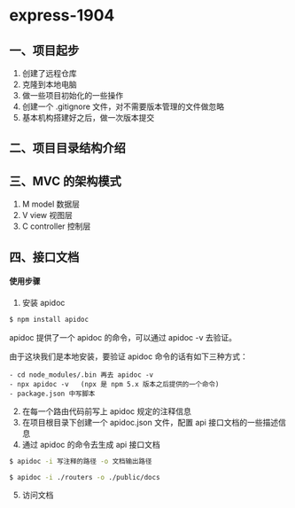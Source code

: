 # express-1904

## 一、项目起步

1. 创建了远程仓库
2. 克隆到本地电脑
3. 做一些项目初始化的一些操作
4. 创建一个 .gitignore 文件，对不需要版本管理的文件做忽略
5. 基本机构搭建好之后，做一次版本提交

## 二、项目目录结构介绍

## 三、MVC 的架构模式

1. M model 数据层
2. V view 视图层
3. C controller 控制层

## 四、接口文档

#### 使用步骤

1. 安装 apidoc

```bash
$ npm install apidoc
```

apidoc 提供了一个 apidoc 的命令，可以通过 apidoc -v 去验证。

由于这块我们是本地安装，要验证 apidoc 命令的话有如下三种方式：

    - cd node_modules/.bin 再去 apidoc -v
    - npx apidoc -v   (npx 是 npm 5.x 版本之后提供的一个命令)
    - package.json 中写脚本

2. 在每一个路由代码前写上 apidoc 规定的注释信息
3. 在项目根目录下创建一个 apidoc.json 文件，配置 api 接口文档的一些描述信息
4. 通过 apidoc 的命令去生成 api 接口文档

```bash
$ apidoc -i 写注释的路径 -o 文档输出路径

$ apidoc -i ./routers -o ./public/docs
```

5. 访问文档
